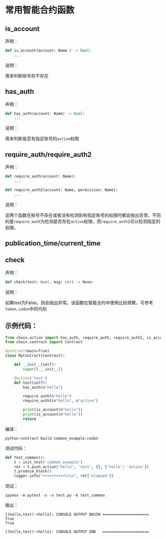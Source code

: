 # 常用智能合约函数

## is_account

声明：

```python
def is_account(account: Name ) -> bool:
    ...
```

说明：

用来判断账号存不存在

## has_auth

声明：

```python
def has_auth(account: Name) -> bool:
    ...
```

说明：

用来判断是否有指定账号的`active`权限

## require_auth/require_auth2

声明：

```python
def require_auth(account: Name):
    ...

def require_auth2(account: Name, permission: Name):
    ...
```

说明：

这两个函数在账号不存在或者没有检测到有指定账号的权限时都会抛出异常，不同的是`require_auth`为检测是否存在`active`权限，而`require_auth2`可以检测指定的权限。

## publication_time/current_time

## check

声明：

```python
def check(test: bool, msg: str) -> None:
```

说明：

如果test为False，则会抛出异常。该函数在智能合约中使用比较频繁，可参考`token.codon`中的代码


## 示例代码：

```python
from chain.action import has_auth, require_auth, require_auth2, is_account
from chain.contract import Contract

@contract(main=True)
class MyContract(Contract):

    def __init__(self):
        super().__init__()

    @action('test')
    def test(self):
        has_auth(n"hello")

        require_auth(n"hello")
        require_auth2(n"hello", n"active")

        print(is_account(n"hello"))
        print(is_account(n"hello"))
        return
```

编译：
```
python-contract build common_example.codon
```

测试代码：

```python
def test_common():
    t = init_test('common_example')
    ret = t.push_action('hello', 'test', {}, {'hello': 'active'})
    t.produce_block()
    logger.info("++++++++++%s\n", ret['elapsed'])
```

测试：

```
ipyeos -m pytest -s -x test.py -k test_common
```

输出：
```
[(hello,test)->hello]: CONSOLE OUTPUT BEGIN =====================
True
True

[(hello,test)->hello]: CONSOLE OUTPUT END   =====================
```
